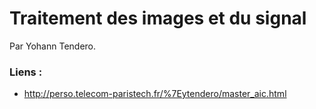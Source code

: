 # Traitement des images et du signal

Par Yohann Tendero.

### Liens :

- http://perso.telecom-paristech.fr/%7Eytendero/master_aic.html
